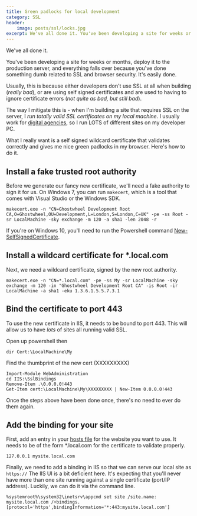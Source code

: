 ```yaml
---
title: Green padlocks for local development
category: SSL
header:
    image: posts/ssl/locks.jpg
excerpt: We've all done it. You've been developing a site for weeks or months, deploy it to the production server, and everything falls over because you've done something dumb related to SSL and browser security. It's easily done. 
---
```


We've all done it. 

You've been developing a site for weeks or months, deploy it to the production server, and everything falls over because you've done something dumb related to SSL and browser security. It's easily done. 

Usually, this is because either developers don't use SSL at all when building (*really bad*), or are using self signed certificates and are used to having to ignore certificate errors (*not quite as bad, but still bad*).

The way I mitigate this is - when I'm building a site that requires SSL on the server, I _run totally valid SSL certificates on my local machine_. I usually work for [digital agencies](http://www.aqueduct.co.uk), so I run LOTS of different sites on my developer PC. 

What I really want is a self signed wildcard certificate that validates correctly and gives me nice green padlocks in my browser. Here's how to do it.

Install a fake trusted root authority
-------------------------------------
Before we generate our fancy new certificate, we'll need a fake authority to sign it for us. 
On Windows 7, you can run `makecert`, which is a tool that comes with Visual Studio or the Windows SDK. 

```
makecert.exe -n "CN=Ghostwheel Development Root CA,O=Ghostwheel,OU=Development,L=London,S=London,C=UK" -pe -ss Root -sr LocalMachine -sky exchange -m 120 -a sha1 -len 2048 -r
```

If you're on Windows 10, you'll need to run the Powershell command [New-SelfSignedCertificate](https://technet.microsoft.com/library/hh848633). 

Install a wildcard certificate for *.local.com
----------------------------------------------
Next, we need a wildcard certificate, signed by the new root authority. 

```
makecert.exe -n "CN=*.local.com" -pe -ss My -sr LocalMachine -sky exchange -m 120 -in "Ghostwheel Development Root CA" -is Root -ir LocalMachine -a sha1 -eku 1.3.6.1.5.5.7.3.1
```

Bind the certificate to port 443
--------------------------------
To use the new certificate in IIS, it needs to be bound to port 443. This will allow us to have _lots_ of sites all running valid SSL.

Open up powershell then

```posh
dir Cert:\LocalMachine\My
```

Find the thumbprint of the new cert (XXXXXXXXX)

```posh
Import-Module WebAdministration
cd IIS:\SslBindings
Remove-Item .\0.0.0.0!443
Get-Item cert:\LocalMachine\My\XXXXXXXXX | New-Item 0.0.0.0!443
```

Once the steps above have been done once, there's no need to ever do them again. 

Add the binding for your site
-----------------------------
First, add an entry in your [hosts file](https://support.rackspace.com/how-to/modify-your-hosts-file/) for the website you want to use. It needs to be of the form *.local.com for the certificate to validate properly.

```
127.0.0.1 mysite.local.com
```
Finally, we need to add a binding in IIS so that we can serve our local site as `https://`
The IIS UI is a bit deficient here. It's expecting that you'll never have more than one site running against a single certificate (port/IP address). Luckily, we can do it via the command line.

```
%systemroot%\system32\inetsrv\appcmd set site /site.name: mysite.local.com /+bindings.[protocol='https',bindingInformation='*:443:mysite.local.com']
```